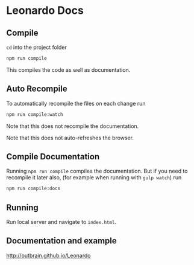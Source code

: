 Leonardo Docs 
=============

## Compile

`cd` into the project folder

```bash
npm run compile
```

This compiles the code as well as documentation.

## Auto Recompile

To automatically recompile the files on each change run

```bash
npm run compile:watch
```

Note that this does not recompile the documentation.

Note that this does not auto-refreshes the browser.

## Compile Documentation

Running `npm run compile` compiles the documentation. But if you need to recompile it later also,
(for example when running with `gulp watch`) run

```bash
npm run compile:docs
```

## Running

Run local server and navigate to `index.html`.

## Documentation and example

http://outbrain.github.io/Leonardo
